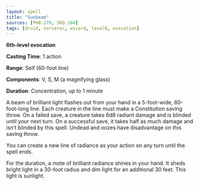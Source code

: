 ```yaml
---
layout: spell
title: "Sunbeam"
sources: [PHB.279, SRD.184]
tags: [druid, sorcerer, wizard, level6, evocation]
---
```


**6th-level evocation**

**Casting Time**: 1 action

**Range**: Self (60-foot line)

**Components**: V, S, M (a magnifying glass)

**Duration**: Concentration, up to 1 minute

A beam of brilliant light flashes out from your hand in a 5-foot-wide, 60-foot-long line. Each creature in the line must make a Constitution saving throw. On a failed save, a creature takes 6d8 radiant damage and is blinded until your next turn. On a successful save, it takes half as much damage and isn’t blinded by this spell. Undead and oozes have disadvantage on this saving throw.

You can create a new line of radiance as your action on any turn until the spell ends.

For the duration, a mote of brilliant radiance shines in your hand. It sheds bright light in a 30-foot radius and dim light for an additional 30 feet. This light is sunlight.
